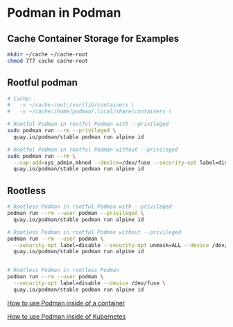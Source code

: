 # Podman in Podman

## Cache Container Storage for Examples

```sh
mkdir ~/cache ~/cache-root
chmod 777 cache cache-root
```

## Rootful podman

```sh
# Cache:
#   -v ~/cache-root:/var/lib/containers \
#   -v ~/cache:/home/podman/.local/share/containers \

# Rootful Podman in rootful Podman with --privileged
sudo podman run --rm --privileged \
  quay.io/podman/stable podman run alpine id

# Rootful Podman in rootful Podman without --privileged
sudo podman run --rm \
  --cap-add=sys_admin,mknod --device=/dev/fuse --security-opt label=disable \
  quay.io/podman/stable podman run alpine id

```

## Rootless

```sh
# Rootless Podman in rootful Podman with --privileged
podman run --rm --user podman --privileged \
  quay.io/podman/stable podman run alpine id

# Rootless Podman in rootful Podman without --privileged
podman run --rm --user podman \
  --security-opt label=disable --security-opt unmask=ALL --device /dev/fuse \
  quay.io/podman/stable podman run alpine id


# Rootless Podman in rootless Podman
podman run --rm --user podman \
  --security-opt label=disable --device /dev/fuse \
  quay.io/podman/stable podman run alpine id
```

[How to use Podman inside of a container](https://www.redhat.com/sysadmin/podman-inside-container)

[How to use Podman inside of Kubernetes](https://www.redhat.com/sysadmin/podman-inside-kubernetes)